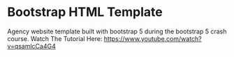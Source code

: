 # Bootstrap HTML Template
Agency website template built with bootstrap 5 during the bootstrap 5 crash course. Watch The Tutorial Here: https://www.youtube.com/watch?v=qsamlcCa4G4
